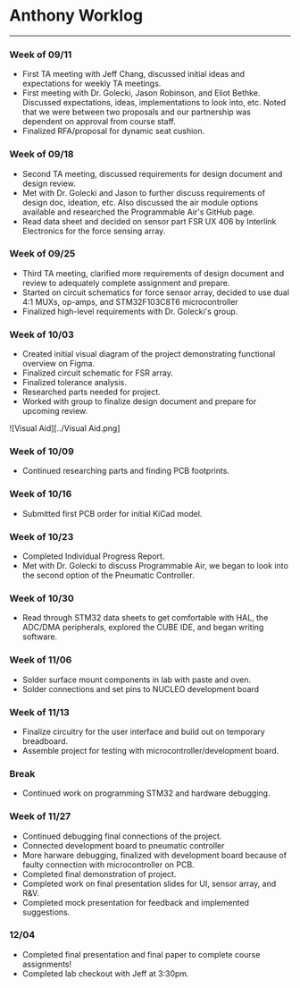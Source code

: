 # Anthony Worklog

---

### Week of 09/11

- First TA meeting with Jeff Chang, discussed initial ideas and expectations for weekly TA meetings.
- First meeting with Dr. Golecki, Jason Robinson, and Eliot Bethke. Discussed expectations, ideas, implementations to look into, etc. Noted that we were between two proposals and our partnership was dependent on approval from course staff.
- Finalized RFA/proposal for dynamic seat cushion.

### Week of 09/18

- Second TA meeting, discussed requirements for design document and design review.
- Met with Dr. Golecki and Jason to further discuss requirements of design doc, ideation, etc. Also discussed the air module options available and researched the Programmable Air's GitHub page.
- Read data sheet and decided on sensor part FSR UX 406 by Interlink Electronics for the force sensing array.

### Week of 09/25

- Third TA meeting, clarified more requirements of design document and review to adequately complete assignment and prepare.
- Started on circuit schematics for force sensor array, decided to use dual 4:1 MUXs, op-amps, and STM32F103C8T6 microcontroller
- Finalized high-level requirements with Dr. Golecki's group.

### Week of 10/03

- Created initial visual diagram of the project demonstrating functional overview on Figma.
- Finalized circuit schematic for FSR array.
- Finalized tolerance analysis.
- Researched parts needed for project.
- Worked with group to finalize design document and prepare for upcoming review.

![Visual Aid][../Visual Aid.png]

### Week of 10/09

- Continued researching parts and finding PCB footprints.

### Week of 10/16

- Submitted first PCB order for initial KiCad model.

### Week of 10/23

- Completed Individual Progress Report.
- Met with Dr. Golecki to discuss Programmable Air, we began to look into the second option of the Pneumatic Controller.

### Week of 10/30

- Read through STM32 data sheets to get comfortable with HAL, the ADC/DMA peripherals, explored the CUBE IDE, and began writing software.

### Week of 11/06

- Solder surface mount components in lab with paste and oven.
- Solder connections and set pins to NUCLEO development board

### Week of 11/13

- Finalize circuitry for the user interface and build out on temporary breadboard.
- Assemble project for testing with microcontroller/development board.

### Break

- Continued work on programming STM32 and hardware debugging.

### Week of 11/27

- Continued debugging final connections of the project.
- Connected development board to pneumatic controller
- More harware debugging, finalized with development board because of faulty connection with microcontroller on PCB.
- Completed final demonstration of project.
- Completed work on final presentation slides for UI, sensor array, and R&V.
- Completed mock presentation for feedback and implemented suggestions.

### 12/04

- Completed final presentation and final paper to complete course assignments!
- Completed lab checkout with Jeff at 3:30pm.
